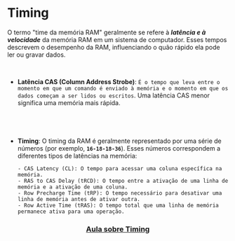 # Timing

O termo "time da memória RAM" geralmente se refere à ***latência e à velocidade*** da memória RAM em um sistema de computador. Esses tempos descrevem o desempenho da RAM, influenciando o quão rápido ela pode ler ou gravar dados.

<br>

- **Latência CAS (Column Address Strobe)**: `É o tempo que leva entre o momento em que um comando é enviado à memória e o momento em que os dados começam a ser lidos ou escritos`. Uma latência CAS menor significa uma memória mais rápida.

#
<br>

- **Timing**: O timing da RAM é geralmente representado por uma série de números (por exemplo, **`16-18-18-36`**). Esses números correspondem a diferentes tipos de latências na memória:
  
      - CAS Latency (CL): O tempo para acessar uma coluna específica na memória.
      - RAS to CAS Delay (tRCD): O tempo entre a ativação de uma linha de memória e a ativação de uma coluna.
      - Row Precharge Time (tRP): O tempo necessário para desativar uma linha de memória antes de ativar outra.
      - Row Active Time (tRAS): O tempo total que uma linha de memória permanece ativa para uma operação.
  
<div align="center">
  
  ### [Aula sobre Timing](https://youtu.be/wmwTXlfrkxs?si=7sbOQn6wBxSHUIMZ)
</div>
